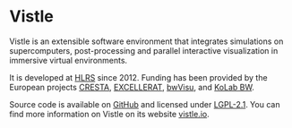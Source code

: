 # Vistle

Vistle is an extensible software environment that integrates simulations on supercomputers, post-processing and parallel interactive visualization in immersive virtual environments.

It is developed at [HLRS](https://hlrs.de) since 2012.
Funding has been provided by the European projects [CRESTA](https://www.hlrs.de/projects/detail/cresta), [EXCELLERAT](https://www.hlrs.de/projects/detail/excellerat), [bwVisu](https://www.hlrs.de/projects/detail/bwvisu), and [KoLab BW](https://www.hlrs.de/projects/detail/kolab-bw).

Source code is available on [GitHub](https://github.com/vistle/vistle) and licensed under [LGPL-2.1](https://github.com/vistle/vistle/blob/master/LICENSE.txt).
You can find more information on Vistle on its website [vistle.io](https://vistle.io).
